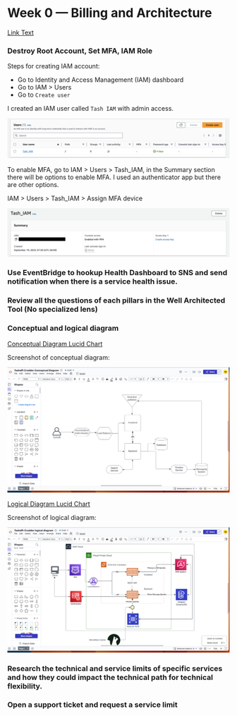 # Week 0 — Billing and Architecture

[Link Text](#destroy-your)

### Destroy Root Account, Set MFA, IAM Role

Steps for creating IAM account:
- Go to Identity and Access Management (IAM) dashboard
- Go to IAM > Users
- Go to `Create user`

I created an IAM user called `Tash IAM` with admin access. 

![IAM User](https://github.com/tashaffi/aws-bootcamp-cruddur-2023/blob/main/journal/Assets/IAM%20user.png)

To enable MFA, go to IAM > Users > Tash_IAM, in the Summary section there will be options to enable MFA.
I used an authenticator app but there are other options. 

IAM > Users > Tash_IAM > Assign MFA device

![IAM MFA](https://github.com/tashaffi/aws-bootcamp-cruddur-2023/blob/main/journal/Assets/TASH_IAM_MFA.png)


### Use EventBridge to hookup Health Dashboard to SNS and send notification when there is a service health issue.


### Review all the questions of each pillars in the Well Architected Tool (No specialized lens)
 
### Conceptual and logical diagram

[Conceptual Diagram Lucid Chart](https://lucid.app/lucidchart/0b5e96b6-adc4-451f-a5c4-e2219873b7dc/edit?invitationId=inv_2621bb6b-44d1-46ad-a9d2-12e63b0034d1&page=0_0#)

Screenshot of conceptual diagram:

![Conceptual Diagram](https://github.com/tashaffi/aws-bootcamp-cruddur-2023/blob/main/journal/Assets/Conceptual_Diagram.png)

[Logical Diagram Lucid Chart](https://lucid.app/lucidchart/64aead20-ef1b-473b-9d23-f3fe0867ebf9/edit?beaconFlowId=EFED65FF2B3FFEC5&invitationId=inv_89f06a26-4280-4840-8849-e38ca31c4f07&page=0_0#)

Screenshot of logical diagram:

![Logical Diagram](https://github.com/tashaffi/aws-bootcamp-cruddur-2023/blob/main/journal/Assets/Logical_Diagram.png)

### Research the technical and service limits of specific services and how they could impact the technical path for technical flexibility. 


### Open a support ticket and request a service limit
